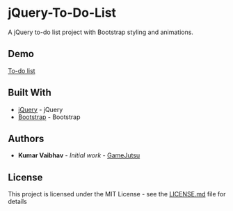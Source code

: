 # jQuery-To-Do-List

A jQuery to-do list project with Bootstrap styling and animations.

## Demo

[To-do list](https://gamejutsu-to-do-list.netlify.app)

## Built With

* [jQuery](https://jquery.com/) - jQuery
* [Bootstrap](https://getbootstrap.com/) - Bootstrap

## Authors

* **Kumar Vaibhav** - *Initial work* - [GameJutsu](https://github.com/gamejutsu)

## License

This project is licensed under the MIT License - see the [LICENSE.md](LICENSE.md) file for details
